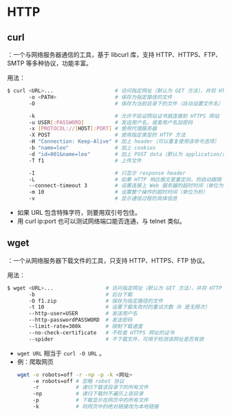 # HTTP

## curl

：一个与网络服务器通信的工具，基于 libcurl 库，支持 HTTP、HTTPS、FTP、SMTP 等多种协议，功能丰富。

用法：
```sh
$ curl <URL>...                    # 访问指定网址（默认为 GET 方法），并将 HTTP 响应内容打印到 stdout
       -o <PATH>                   # 保存为指定路径的文件
       -O                          # 保存为当前目录下的文件（自动设置文件名）

       -k                          # 允许不验证网站证书就连接到 HTTPS 网站
       -u USER[:PASSWORD]          # 发送用户名，或者用户名加密码
       -x [PROTOCOL://]HOST[:PORT] # 使用代理服务器
       -X POST                     # 使用指定类型的 HTTP 方法
       -H "Connection: Keep-Alive" # 加上 header（可以重复使用该命令选项）
       -b "name=leo"               # 加上 cookies
       -d "id=001&name=leo"        # 加上 POST data（默认为 application/x-www-form-urlencoded 格式）
       -T f1                       # 上传文件

       -I                          # 只显示 response header
       -L                          # 如果 HTTP 响应报文是重定向，则自动跟随
       --connect-timeout 3         # 设置连接上 Web 服务器的超时时间（单位为秒）
       -m 10                       # 设置整个操作的超时时间（单位为秒）
       -v                          # 显示通信过程的具体信息
```
- 如果 URL 包含特殊字符，则要用双引号包住。
- 用 curl ip:port 也可以测试网络端口能否连通，与 telnet 类似。

## wget

：一个从网络服务器下载文件的工具，只支持 HTTP、HTTPS、FTP 协议。

用法：
```sh
$ wget <URL>...                 # 访问指定网址（默认为 GET 方法），并将 HTTP 响应内容保存为当前目录下的文件
       -b                       # 后台下载
       -O f1.zip                # 保存为指定路径的文件
       -t 10                    # 设置下载失败时的重试次数（0 是无限次）
       --http-user=USER         # 发送用户名
       --http-passwordPASSWORD  # 发送密码
       --limit-rate=300k        # 限制下载速度
       --no-check-certificate   # 不检查 HTTPS 网址的证书
       --spider                 # 不下载文件，可用于检测该网址是否有效
```
- `wget URL` 相当于 `curl -O URL` 。
- 例：爬取网页
    ```sh
    wget -e robots=off -r -np -p -k <网址>
         -e robots=off # 忽略 robot 协议
         -r            # 递归下载该目录下的所有文件
         -np           # 递归下载时不遍历上层目录
         -p            # 下载显示在网页中的所有文件
         -k            # 将网页中的绝对链接改为本地链接
    ```
